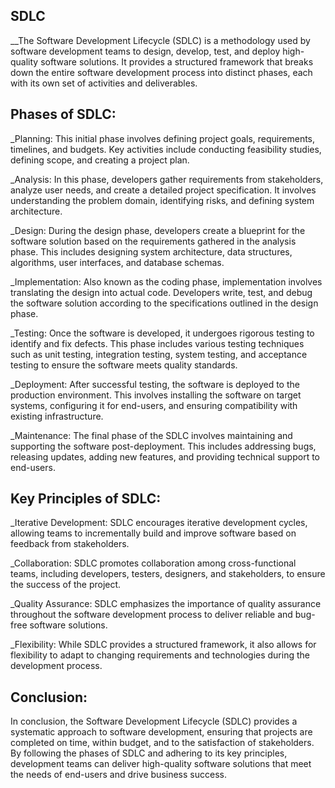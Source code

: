 ## SDLC
__The Software Development Lifecycle (SDLC) is a methodology used by software development teams to design, develop, test, and deploy high-quality software solutions. It provides a structured framework that breaks down the entire software development process into distinct phases, each with its own set of activities and deliverables.

## Phases of SDLC:
_Planning: This initial phase involves defining project goals, requirements, timelines, and budgets. Key activities include conducting feasibility studies, defining scope, and creating a project plan.

_Analysis: In this phase, developers gather requirements from stakeholders, analyze user needs, and create a detailed project specification. It involves understanding the problem domain, identifying risks, and defining system architecture.

_Design: During the design phase, developers create a blueprint for the software solution based on the requirements gathered in the analysis phase. This includes designing system architecture, data structures, algorithms, user interfaces, and database schemas.

_Implementation: Also known as the coding phase, implementation involves translating the design into actual code. Developers write, test, and debug the software solution according to the specifications outlined in the design phase.

_Testing: Once the software is developed, it undergoes rigorous testing to identify and fix defects. This phase includes various testing techniques such as unit testing, integration testing, system testing, and acceptance testing to ensure the software meets quality standards.

_Deployment: After successful testing, the software is deployed to the production environment. This involves installing the software on target systems, configuring it for end-users, and ensuring compatibility with existing infrastructure.

_Maintenance: The final phase of the SDLC involves maintaining and supporting the software post-deployment. This includes addressing bugs, releasing updates, adding new features, and providing technical support to end-users.

## Key Principles of SDLC:
_Iterative Development: SDLC encourages iterative development cycles, allowing teams to incrementally build and improve software based on feedback from stakeholders.

_Collaboration: SDLC promotes collaboration among cross-functional teams, including developers, testers, designers, and stakeholders, to ensure the success of the project.

_Quality Assurance: SDLC emphasizes the importance of quality assurance throughout the software development process to deliver reliable and bug-free software solutions.

_Flexibility: While SDLC provides a structured framework, it also allows for flexibility to adapt to changing requirements and technologies during the development process.

## Conclusion:
In conclusion, the Software Development Lifecycle (SDLC) provides a systematic approach to software development, ensuring that projects are completed on time, within budget, and to the satisfaction of stakeholders. By following the phases of SDLC and adhering to its key principles, development teams can deliver high-quality software solutions that meet the needs of end-users and drive business success.
